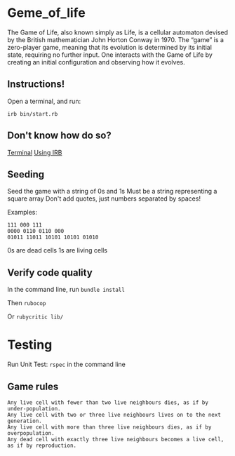 # Geme_of_life
The Game of Life, also known simply as Life, is a cellular automaton devised by the British
mathematician John Horton Conway in 1970. The “game” is a zero-player game, meaning that its
evolution is determined by its initial state, requiring no further input. One interacts with the Game
of Life by creating an initial configuration and observing how it evolves.

## Instructions!
 Open a terminal, and run:

 ```irb bin/start.rb```

## Don't know how do so? 
  [Terminal](https://blog.galvanize.com/how-to-use-the-terminal-command-line/)
  [Using IRB](https://www.digitalocean.com/community/tutorials/how-to-use-irb-to-explore-ruby)

## Seeding
  Seed the game with a string of 0s and 1s
  Must be a string representing a square array
  Don't add quotes, just numbers separated by spaces!
  
  Examples:

    111 000 111
    0000 0110 0110 000
    01011 11011 10101 10101 01010

  0s are dead cells
  1s are living cells

## Verify code quality
 In the command line, run ```bundle install```

 Then ```rubocop```

 Or ```rubycritic lib/``` 

 # Testing

 Run Unit Test: ```rspec``` in the command line

## Game rules

    Any live cell with fewer than two live neighbours dies, as if by under-population.
    Any live cell with two or three live neighbours lives on to the next generation.
    Any live cell with more than three live neighbours dies, as if by overpopulation.
    Any dead cell with exactly three live neighbours becomes a live cell, as if by reproduction.
 
